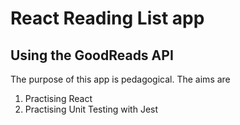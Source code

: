 # React Reading List app

## Using the GoodReads API

The purpose of this app is pedagogical. The aims are 

1. Practising React
2. Practising Unit Testing with Jest